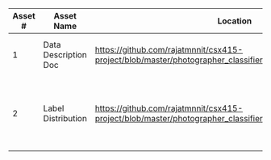  Asset # | Asset Name | Location | Description
--- | --- | --- | ---
1 | Data Description Doc | https://github.com/rajatmnnit/csx415-project/blob/master/photographer_classifier/src/data_description.pdf | Description of the data used for this project 
2 | Label Distribution   | https://github.com/rajatmnnit/csx415-project/blob/master/photographer_classifier/graphs/label_distribution.pdf | Bar Chart showing the distribution of class labels in input data 
